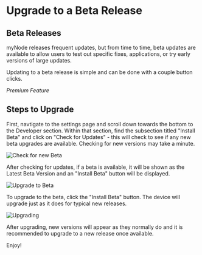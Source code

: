 # Upgrade to a Beta Release

## Beta Releases

myNode releases frequent updates, but from time to time, beta updates are available to allow users to test out specific fixes, applications, or try early versions of large updates.

Updating to a beta release is simple and can be done with a couple button clicks.

<i>Premium Feature</i>

## Steps to Upgrade

First, navtigate to the settings page and scroll down towards the bottom to the Developer section. Within that section, find the subsection titled "Install Beta" and click on "Check for Updates" - this will check to see if any new beta upgrades are available. Checking for new versions may take a minute.

![Check for new Beta](/images/advanced/upgrade_beta_1.png)

After checking for updates, if a beta is available, it will be shown as the Latest Beta Version and an "Install Beta" button will be displayed.

![Upgrade to Beta](/images/advanced/upgrade_beta_2.png)

To upgrade to the beta, click the "Install Beta" button. The device will upgrade just as it does for typical new releases.

![Upgrading](/images/advanced/upgrade_beta_3.png)

After upgrading, new versions will appear as they normally do and it is recommended to upgrade to a new release once available.

Enjoy!
